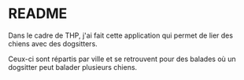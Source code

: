 # README

Dans le cadre de THP, j'ai fait cette application qui permet de lier des chiens avec des dogsitters. 

Ceux-ci sont répartis par ville et se retrouvent pour des balades où un dogsitter peut balader plusieurs chiens.